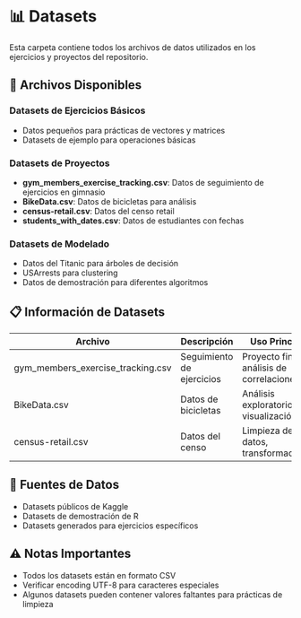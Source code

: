 # 📊 Datasets

Esta carpeta contiene todos los archivos de datos utilizados en los ejercicios y proyectos del repositorio.

## 📁 Archivos Disponibles

### Datasets de Ejercicios Básicos
- Datos pequeños para prácticas de vectores y matrices
- Datasets de ejemplo para operaciones básicas

### Datasets de Proyectos
- **gym_members_exercise_tracking.csv**: Datos de seguimiento de ejercicios en gimnasio
- **BikeData.csv**: Datos de bicicletas para análisis
- **census-retail.csv**: Datos del censo retail
- **students_with_dates.csv**: Datos de estudiantes con fechas

### Datasets de Modelado
- Datos del Titanic para árboles de decisión
- USArrests para clustering
- Datos de demostración para diferentes algoritmos

## 📋 Información de Datasets

| Archivo | Descripción | Uso Principal |
|---------|-------------|---------------|
| gym_members_exercise_tracking.csv | Seguimiento de ejercicios | Proyecto final, análisis de correlaciones |
| BikeData.csv | Datos de bicicletas | Análisis exploratorio, visualización |
| census-retail.csv | Datos del censo | Limpieza de datos, transformaciones |

## 🔗 Fuentes de Datos
- Datasets públicos de Kaggle
- Datasets de demostración de R
- Datasets generados para ejercicios específicos

## ⚠️ Notas Importantes
- Todos los datasets están en formato CSV
- Verificar encoding UTF-8 para caracteres especiales
- Algunos datasets pueden contener valores faltantes para prácticas de limpieza
